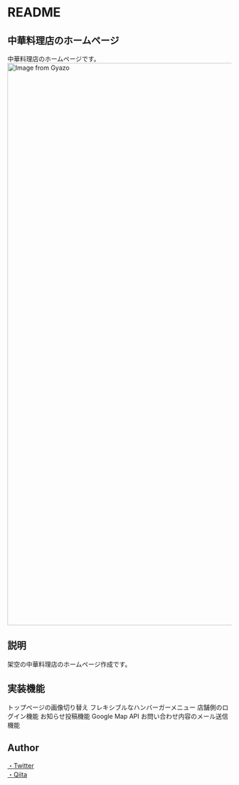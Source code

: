 # README

## 中華料理店のホームページ
中華料理店のホームページです。
<a href="https://gyazo.com/3458b45d9b9ddacde5c681379bcc8ab8"><img src="https://i.gyazo.com/3458b45d9b9ddacde5c681379bcc8ab8.jpg" alt="Image from Gyazo" width="1264"/></a>

## 説明
架空の中華料理店のホームページ作成です。

## 実装機能
トップページの画像切り替え
フレキシブルなハンバーガーメニュー 
店舗側のログイン機能
お知らせ投稿機能
Google Map API
お問い合わせ内容のメール送信機能

## Author
<a href="https://twitter.com/1009takaki">・Twitter</a>
<br>
<a href="https://qiita.com/shimpex">・Qiita</a>